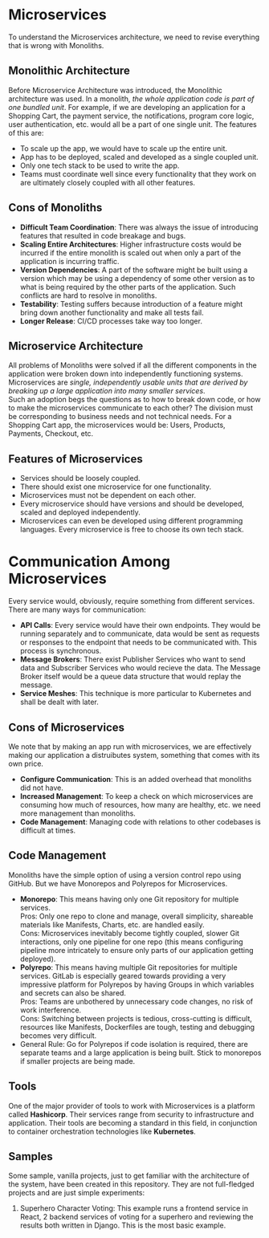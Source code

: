 # Microservices

To understand the Microservices architecture, we need to revise everything that is wrong with Monoliths.


## Monolithic Architecture

Before Microservice Architecture was introduced, the Monolithic architecture was used. In a monolith, *the whole application code is part of one bundled unit*. For example, if we are developing an application for a Shopping Cart, the payment service, the notifications, program core logic, user authentication, etc. would all be a part of one single unit. The features of this are:
- To scale up the app, we would have to scale up the entire unit. 
- App has to be deployed, scaled and developed as a single coupled unit.
- Only one tech stack to be used to write the app.
- Teams must coordinate well since every functionality that they work on are ultimately closely coupled with all other features.


## Cons of Monoliths

- **Difficult Team Coordination**: There was always the issue of introducing features that resulted in code breakage and bugs.
- **Scaling Entire Architectures**: Higher infrastructure costs would be incurred if the entire monolith is scaled out when only a part of the application is incurring traffic.
- **Version Dependencies**: A part of the software might be built using a version which may be using a dependency of some other version as to what is being required by the other parts of the application. Such conflicts are hard to resolve in monoliths.
- **Testability**: Testing suffers because introduction of a feature might bring down another functionality and make all tests fail.
- **Longer Release**: CI/CD processes take way too longer.


## Microservice Architecture

All problems of Monoliths were solved if all the different components in the application were broken down into independently functioning systems. Microservices are *single, independently usable units that are derived by breaking up a large application into many smaller services*. <br />
Such an adoption begs the questions as to how to break down code, or how to make the microservices communicate to each other? The division must be corresponding to business needs and not technical needs. For a Shopping Cart app, the microservices would be: Users, Products, Payments, Checkout, etc.


## Features of Microservices

- Services should be loosely coupled.
- There should exist one microservice for one functionality.
- Microservices must not be dependent on each other.
- Every microservice should have versions and should be developed, scaled and deployed independently.
- Microservices can even be developed using different programming languages. Every microservice is free to choose its own tech stack.


# Communication Among Microservices

Every service would, obviously, require something from different services. There are many ways for communication:
- **API Calls**: Every service would have their own endpoints. They would be running separately and to communicate, data would be sent as requests or responses to the endpoint that needs to be communicated with. This process is synchronous.
- **Message Brokers**: There exist Publisher Services who want to send data and Subscriber Services who would recieve the data. The Message Broker itself would be a queue data structure that would replay the message.
- **Service Meshes**: This technique is more particular to Kubernetes and shall be dealt with later.


## Cons of Microservices

We note that by making an app run with microservices, we are effectively making our application a distruibutes system, something that comes with its own price.
- **Configure Communication**: This is an added overhead that monoliths did not have.
- **Increased Management**: To keep a check on which microservices are consuming how much of resources, how many are healthy, etc. we need more management than monoliths.
- **Code Management**: Managing code with relations to other codebases is difficult at times.


## Code Management

Monoliths have the simple option of using a version control repo using GitHub. But we have Monorepos and Polyrepos for Microservices.
- **Monorepo**: This means having only one Git repository for multiple services.<br />
Pros: Only one repo to clone and manage, overall simplicity, shareable materials like Manifests, Charts, etc. are handled easily.<br />
Cons: Microservices inevitably become tightly coupled, slower Git interactions, only one pipeline for one repo (this means configuring pipeline more intricately to ensure only parts of our application getting deployed).
- **Polyrepo**: This means having multiple Git repositories for multiple services. GitLab is especially geared towards providing a very impressive platform for Polyrepos by having Groups in which variables and secrets can also be shared.<br />
Pros: Teams are unbothered by unnecessary code changes, no risk of work interference. <br />
Cons: Switching between projects is tedious, cross-cutting is difficult, resources like Manifests, Dockerfiles are tough, testing and debugging becomes very difficult.
- General Rule: Go for Polyrepos if code isolation is required, there are separate teams and a large application is being built. Stick to monorepos if smaller projects are being made.


## Tools

One of the major provider of tools to work with Microservices is a platform called **Hashicorp**. Their services range from security to infrastructure and application. Their tools are becoming a standard in this field, in conjunction to container orchestration technologies like **Kubernetes**.


## Samples

Some sample, vanilla projects, just to get familiar with the architecture of the system, have been created in this repository. They are not full-fledged projects and are just simple experiments:

1. Superhero Character Voting: This example runs a frontend service in React, 2 backend services of voting for a superhero and reviewing the results both written in Django. This is the most basic example.
